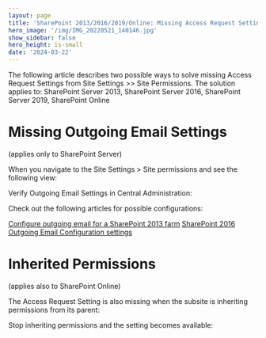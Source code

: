 ```yaml
---
layout: page
title: 'SharePoint 2013/2016/2019/Online: Missing Access Request Settings'
hero_image: '/img/IMG_20220521_140146.jpg'
show_sidebar: false
hero_height: is-small
date: '2024-03-22'
---
```



The following article describes two possible ways to solve missing Access Request Settings from Site Settings >> Site Permissions.
The solution applies to: SharePoint Server 2013, SharePoint Server 2016, SharePoint Server 2019, SharePoint Online

<h1>Missing Outgoing Email Settings</h1>
(applies only to SharePoint Server)


When you navigate to the Site Settings > Site permissions and see the following view:


Verify Outgoing Email Settings in Central Administration:




Check out the following articles for possible configurations:

[Configure outgoing email for a SharePoint 2013 farm](https://technet.microsoft.com/en-us/library/cc263462.aspx)
[SharePoint 2016 Outgoing Email Configuration settings](https://social.technet.microsoft.com/wiki/contents/articles/34167.sharepoint-2016-outgoing-email-configuration-settings.aspx)

<h1>Inherited Permissions</h1>
(applies also to SharePoint Online)

The Access Request Setting is also missing when the subsite is inheriting permissions from its parent:


Stop inheriting permissions and the setting becomes available:


